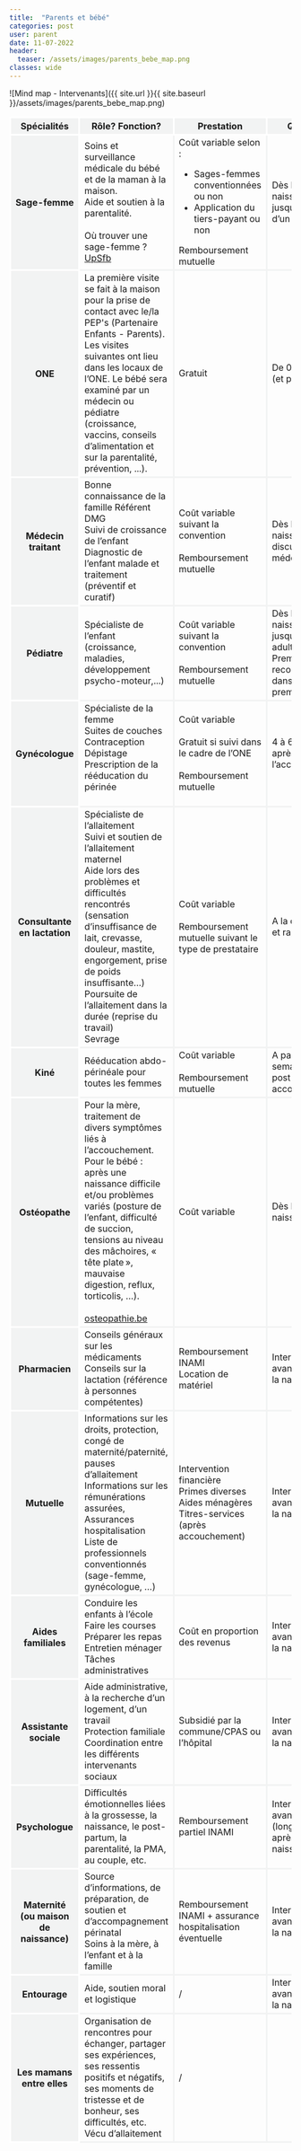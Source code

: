 ```yaml
---
title:  "Parents et bébé"
categories: post
user: parent
date: 11-07-2022
header:
  teaser: /assets/images/parents_bebe_map.png
classes: wide
---
```


![Mind map - Intervenants]({{ site.url }}{{ site.baseurl }}/assets/images/parents_bebe_map.png)


<table class="table_intervenants" cellspacing="0">
<tr style="border-bottom: 1px black solid;">
		<th>Spécialités</th>
		<th>Rôle? Fonction?</th>
		<th>Prestation</th>
		<th>Quand ?</th>
	</tr>
	<tr>
		<th>Sage-femme</th>
		<td>Soins et surveillance médicale du bébé et de la maman à la maison. <br>Aide et soutien à la parentalité.<br><br>Où trouver une sage-femme ? <a href="https://myupsfb.be/api/searchpage" target="_blank">UpSfb</a> </td>
		<td>Coût variable selon :<ul><li>Sages-femmes conventionnées ou non</li><li>Application du tiers-payant ou non</li></ul>Remboursement mutuelle</td>
		<td>Dès la naissance jusqu’à l’âge d’un an</td>
	</tr>
	<tr>
		<th>ONE</th>
		<td>La première visite se fait à la maison pour la prise de contact avec le/la PEP's (Partenaire Enfants - Parents).<br>Les visites suivantes ont lieu dans les locaux de l’ONE. Le bébé sera examiné par un médecin ou pédiatre (croissance, vaccins, conseils d’alimentation et sur la parentalité, prévention, ...).</td>
		<td>Gratuit </td>
		<td>De 0 à 6 ans (et plus)</td>
	</tr>
	<tr>
		<th>Médecin traitant</th>
		<td>Bonne connaissance de la famille Référent DMG<br>Suivi de croissance de l’enfant<br>Diagnostic de l’enfant malade et traitement<br>(préventif et curatif)<br></td>
		<td>Coût variable suivant la convention<br><br>Remboursement mutuelle</td>
		<td>Dès la naissance (à discuter avec le médecin).</td>
	</tr>
	<tr>
		<th>Pédiatre</th>
		<td>Spécialiste de l’enfant (croissance, maladies, développement psycho-moteur,...)<br></td>
		<td>Coût variable suivant la convention<br><br>Remboursement mutuelle<br></td>
		<td>Dès la naissance jusqu’à l’âge adulte.<br>Première visite recommandée dans les 15 premiers jours.</td>
	</tr>
	<tr>
		<th>Gynécologue</th>
		<td>Spécialiste de la femme<br>Suites de couches<br>Contraception<br>Dépistage<br>Prescription de la rééducation du périnée<br><br></td>
		<td>Coût variable<br><br>Gratuit si suivi dans le cadre de l’ONE<br><br>Remboursement mutuelle </td>
		<td>4 à 6 semaines après l’accouchement</td>
	</tr>
	<tr>
		<th>Consultante en lactation</th>
		<td>Spécialiste de l’allaitement<br>Suivi et soutien de l’allaitement maternel<br>Aide lors des problèmes et difficultés rencontrés<br>(sensation d’insuffisance de lait, crevasse, douleur, mastite, engorgement, prise de poids insuffisante…)<br>Poursuite de l’allaitement dans la durée (reprise du travail)<br>Sevrage<br></td>
		<td>Coût variable<br><br>Remboursement mutuelle suivant le type de prestataire</td>
		<td>A la demande et rapidement</td>
	</tr>
	<tr>
		<th>Kiné</th>
		<td>Rééducation abdo-périnéale pour toutes les femmes</td>
		<td>Coût variable<br><br>Remboursement mutuelle</td>
		<td>A partir de 6 semaines post-accouchement</td>
	</tr>
	<tr>
		<th>Ostéopathe</th>
		<td>Pour la mère, traitement de divers symptômes liés à l’accouchement.<br>Pour le bébé : après une naissance difficile et/ou problèmes variés (posture de l’enfant, difficulté de succion, tensions au niveau des mâchoires, « tête plate », mauvaise digestion, reflux, torticolis, …).<br><br><a href="https://osteopathie.be/fr/osteopathie-je-suis-patient" target="_blank">osteopathie.be</a></td>
		<td>Coût variable</td>
		<td>Dès la naissance</td>
	</tr>
	<tr>
		<th>Pharmacien</th>
		<td>Conseils généraux sur les médicaments<br>Conseils sur la lactation (référence à personnes compétentes)<br></td>
		<td>Remboursement INAMI<br>Location de matériel</td>
		<td>Intervention avant et après la naissance</td>
	</tr>
	<tr>
		<th>Mutuelle</th>
		<td>Informations sur les droits, protection, congé de maternité/paternité, pauses d’allaitement<br>Informations sur les rémunérations assurées, <br>Assurances hospitalisation <br>Liste de professionnels conventionnés (sage-femme, gynécologue, …)<br></td>
		<td>Intervention financière<br>Primes diverses<br>Aides ménagères<br>Titres-services (après accouchement)</td>
		<td>Intervention avant et après la naissance</td>
	</tr>
	<tr>
		<th>Aides familiales</th>
		<td>Conduire les enfants à l’école<br>Faire les courses<br>Préparer les repas<br>Entretien ménager<br>Tâches administratives</td>
		<td>Coût en proportion des revenus</td>
		<td>Intervention avant et après la naissance</td>
	</tr>
	<tr>
		<th>Assistante sociale</th>
		<td>Aide administrative, à la recherche d’un logement, d’un travail<br>Protection familiale<br>Coordination entre les différents intervenants sociaux</td>
		<td>Subsidié par la commune/CPAS ou l’hôpital </td>
		<td>Intervention avant et après la naissance</td>
	</tr>
	<tr>
		<th>Psychologue</th>
		<td>Difficultés émotionnelles liées à la grossesse, la naissance, le post-partum, la parentalité, la PMA, au couple, etc.    </td>
		<td>Remboursement partiel INAMI</td>
		<td>Intervention avant et (longtemps) après la naissance</td>
	</tr>
	<tr>
		<th>Maternité (ou maison de naissance)</th>
		<td>Source d’informations, de préparation, de soutien et d’accompagnement périnatal<br>Soins à la mère, à l’enfant et à la famille</td>
		<td>Remboursement INAMI + assurance hospitalisation éventuelle</td>
		<td>Intervention avant et après la naissance</td>
	</tr>
	<tr>
		<th>Entourage</th>
		<td>Aide, soutien moral et logistique  </td>
		<td>/</td>
		<td>Intervention avant et après la naissance</td>
	</tr>
	<tr>
		<th>Les mamans entre elles</th>
		<td>Organisation de rencontres pour échanger, partager ses expériences, ses ressentis positifs et négatifs, ses moments de tristesse et de bonheur, ses difficultés, etc.<br>Vécu d’allaitement</td>
		<td>/</td>
		<td><Intervention avant et après la naissance</td>
	</tr>
</table>


<style>
.table_intervenants th {
background-color: #F2F3F3;
border: 3px white solid;
text-align: center;
}

.table_intervenants td {
border: 3px #F2F3F3 solid;

}
</style>
